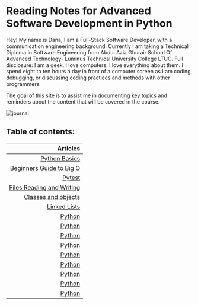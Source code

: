 # Reading Notes for Advanced Software Development in Python

Hey! My name is Dana, I am a Full-Stack Software Developer, with a communication engineering background. Currently I am taking a Technical Diploma in Software Engineering from Abdul Aziz Ghurair School Of Advanced Technology-  Luminus Technical University College LTUC. Full disclosure: I am a geek. I love computers. I love everything about them. I spend eight to ten hours a day in front of a computer screen as I am coding, debugging, or discussing coding practices and methods with other programmers.

The goal of this site is to assist me in documenting key topics and reminders about the content that will be covered in the course.

![journal](https://theartofsimple.net/wp-content/uploads/2019/05/journal-laptop.jpg)

## **Table of contents:**

| Articles |
|----: |
| [Python Basics](https://danaabbadi.github.io/Reading-Notes-for-Advanced-Software-Development-in-Python-Course/pythonbasics) |
| [Beginners Guide to Big O](https://danaabbadi.github.io/Reading-Notes-for-Advanced-Software-Development-in-Python-Course/class1) |
| [Pytest](https://danaabbadi.github.io/Reading-Notes-for-Advanced-Software-Development-in-Python-Course/class2) |
| [Files Reading and Writing](https://danaabbadi.github.io/Reading-Notes-for-Advanced-Software-Development-in-Python-Course/class3) |
| [Classes and objects](https://danaabbadi.github.io/Reading-Notes-for-Advanced-Software-Development-in-Python-Course/class4) |
| [Linked Lists](https://danaabbadi.github.io/Reading-Notes-for-Advanced-Software-Development-in-Python-Course/class5) |
| [Python](https://danaabbadi.github.io/Reading-Notes-for-Advanced-Software-Development-in-Python-Course/class6) |
| [Python](https://danaabbadi.github.io/Reading-Notes-for-Advanced-Software-Development-in-Python-Course/class7) |
| [Python](https://danaabbadi.github.io/Reading-Notes-for-Advanced-Software-Development-in-Python-Course/) |
| [Python](https://danaabbadi.github.io/Reading-Notes-for-Advanced-Software-Development-in-Python-Course/) |
| [Python](https://danaabbadi.github.io/Reading-Notes-for-Advanced-Software-Development-in-Python-Course/) |
| [Python](https://danaabbadi.github.io/Reading-Notes-for-Advanced-Software-Development-in-Python-Course/) |
| [Python](https://danaabbadi.github.io/Reading-Notes-for-Advanced-Software-Development-in-Python-Course/) |
| [Python](https://danaabbadi.github.io/Reading-Notes-for-Advanced-Software-Development-in-Python-Course/) |
| [Python](https://danaabbadi.github.io/Reading-Notes-for-Advanced-Software-Development-in-Python-Course/) |
